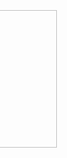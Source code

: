 ﻿<div style="margin-left:-357px;margin-top:135px;position: absolute">
<h1>Logo</h1>
<img src="https://ss0.bdstatic.com/70cFuHSh_Q1YnxGkpoWK1HF6hhy/it/u=3571418600,3904597038&fm=26&gp=0.jpg" style="width:220px;height:220px;marginLeft:-300px;marginTop:300px">
</div>
<div style="margin-top:-405px"></div>
# konglinglei's blog Welcome
## 点击下面的链接进入相应内容的博客
- git
	- [git 命令](https://kll082511.github.io/github命令)
- linux
	- [Liunx基础命令1](https://kll082511.github.io/Liunx)
	- [Liunx基础命令2](https://kll082511.github.io/unix)
	- [Liunx文本编辑器及用户和权限管理命令](https://kll082511.github.io/Liunx1)
	- [sed和awk命令](https://kll082511.github.io/awk和sed命令)
- hadoop
	- [Hadoop安装和单节点测试](https://kll082511.github.io/Hadoop安装和单节点测试)
	- [Hadoop伪分布式安装步骤](https://kll082511.github.io/Hadoop伪分布式)
	- [Hadoop完全分布式配置步骤](https://kll082511.github.io/hadoop完全分布式配置)
	- [测试方法的操作步骤](https://kll082511.github.io/测试方法的操作步骤)
	- [eclipse上配置hadoop路径](https://kll082511.github.io/eclipse上配置hadoop路径)
	- [用eclipse连接hdfs及操作](https://kll082511.github.io/用eclipse连接hdfs及操作)
	- [MapReduce](https://kll082511.github.io/MapReduce)
	- [block块的获取](https://kll082511.github.io/block块的获取)
	- [MapReduce----Join](https://kll082511.github.io/JOIN_MapReduce)
	- [Hive搭建](https://kll082511.github.io/hive搭建)
